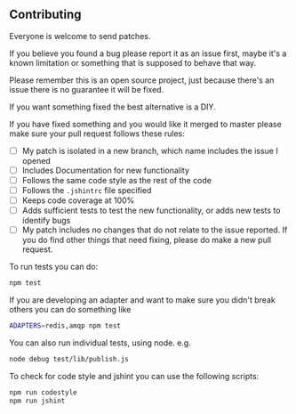 ## Contributing

Everyone is welcome to send patches.

If you believe you found a bug please report it as an issue first, maybe it's a known limitation or something that is supposed to behave that way.

Please remember this is an open source project, just because there's an issue there is no guarantee it will be fixed.

If you want something fixed the best alternative is a DIY.

If you have fixed something and you would like it merged to master please make sure your pull request follows these rules:

- [ ] My patch is isolated in a new branch, which name includes the issue I opened
- [ ] Includes Documentation for new functionality
- [ ] Follows the same code style as the rest of the code
- [ ] Follows the `.jshintrc` file specified
- [ ] Keeps code coverage at 100%
- [ ] Adds sufficient tests to test the new functionality, or adds new tests to identify bugs
- [ ] My patch includes no changes that do not relate to the issue reported. If you do find other things that need fixing, please do make a new pull request.

To run tests you can do:

``` sh
npm test
```

If you are developing an adapter and want to make sure you didn't break others you can do something like

``` sh
ADAPTERS=redis,amqp npm test
```

You can also run individual tests, using node. e.g.

``` sh
node debug test/lib/publish.js
```

To check for code style and jshint you can use the following scripts:

``` sh
npm run codestyle
npm run jshint
```
